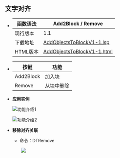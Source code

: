 ## 文字对齐

- | 函数语法 | Add2Block / Remove                                           |
  | -------- | ------------------------------------------------------------ |
  | 现行版本 | 1.1                                                          |
  | 下载地址 | [AddObjectsToBlockV1-1.lsp](http://lee-mac.com/lisp/AddObjectsToBlockV1-1.lsp) |
  | HTML版本 | [AddObjectsToBlockV1-1.html](http://lee-mac.com/lisp/html/AddObjectsToBlockV1-1.html) |

- | 按键      | 功能       |
  | --------- | ---------- |
  | Add2Block | 加入块     |
  | Remove    | 从块中删除 |

- **应用实例**

  ![功能介绍1](http://lee-mac.com/lisp/gifs/Add2Block.gif)

  ![功能介绍2](http://lee-mac.com/lisp/gifs/DTCurve3.png)

- **移除对齐关联**

  - 命令：DTRemove

    ​      ![](http://lee-mac.com/lisp/gifs/DTCurve2.gif)